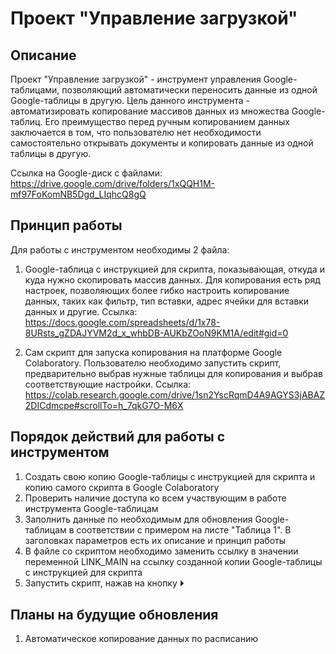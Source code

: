# Проект "Управление загрузкой"

## Описание
Проект "Управление загрузкой" - инструмент управления Google-таблицами, позволяющий автоматически переносить данные из одной Google-таблицы в другую. Цель данного инструмента - автоматизировать копирование массивов данных из множества Google-таблиц. Его преимущество перед ручным копированием данных заключается в том, что пользователю нет необходимости самостоятельно открывать документы и копировать данные из одной таблицы в другую.

Ссылка на Google-диск с файлами: https://drive.google.com/drive/folders/1xQQH1M-mf97FoKomNB5Dgd_LIqhcQ8gQ

## Принцип работы
Для работы с инструментом необходимы 2 файла:
1. Google-таблица с инструкцией для скрипта, показывающая, откуда и куда нужно скопировать массив данных. Для копирования есть ряд настроек, позволяющих более гибко настроить копирование данных, таких как фильтр, тип вставки, адрес ячейки для вставки данных и другие.
Ссылка: https://docs.google.com/spreadsheets/d/1x78-8URsts_gZDAJYVM2d_x_whbDB-AUKbZOoN9KM1A/edit#gid=0

2. Сам скрипт для запуска копирования на платформе Google Colaboratory. Пользователю необходимо запустить скрипт, предварительно выбрав нужные таблицы для копирования и выбрав соответствующие настройки.
Ссылка: https://colab.research.google.com/drive/1sn2YscRqmD4A9AGYS3jABAZ2DICdmcpe#scrollTo=h_7qkG7O-M6X

## Порядок действий для работы с инструментом
1. Создать свою копию Google-таблицы с инструкцией для скрипта и копию самого скрипта в Google Colaboratory
2. Проверить наличие доступа ко всем участвующим в работе инструмента Google-таблицам
3. Заполнить данные по необходимым для обновления Google-таблицам в соответствии с примером на листе "Таблица 1". В заголовках параметров есть их описание и принцип работы 
4. В файле со скриптом необходимо заменить ссылку в значении переменной LINK_MAIN на ссылку созданной копии Google-таблицы с инструкцией для скрипта
5. Запустить скрипт, нажав на кнопку ⏵

## Планы на будущие обновления
1. Автоматическое копирование данных по расписанию
